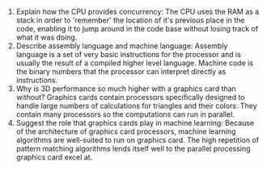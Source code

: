 <!-- Answers to the Short Answer Essay Questions go here -->

1. Explain how the CPU provides concurrency:
The CPU uses the RAM as a stack in order to 'remember' the location of it's previous place in the code, enabling it to jump around in the code base without losing track of what it was doing.
2. Describe assembly language and machine language:
Assembly language is a set of very basic instructions for the processor and is usually the result of a compiled higher level language. Machine code is the binary numbers that the processor can interpret directly as instructions.
3. Why is 3D performance so much higher with a graphics card than without?
Graphics cards contain processors specifically designed to handle large numbers of calculations for triangles and their colors. They contain many processors so the computations can run in parallel.
4. Suggest the role that graphics cards play in machine learning:
Because of the architecture of graphics card processors, machine learning algorithms are well-suited to run on graphics card. The high repetition of pattern matching algorithms lends itself well to the parallel processing graphics card excel at.